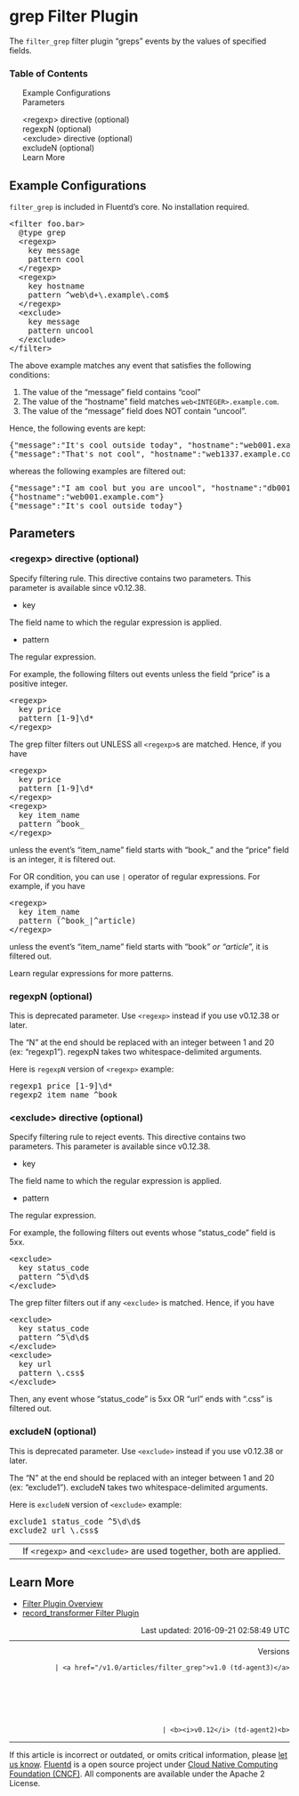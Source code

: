 <hgroup>
<h1>grep Filter Plugin</h1>
</hgroup>
<p>The <code>filter_grep</code> filter plugin “greps” events by the values of specified fields.</p>
<a name="example-configurations"></a>
<section id="table-of-contents"><h3>Table of Contents</h3>
<ul id="toc">
<li class="toc-item"><a href="#example-configurations">Example Configurations</a></li>
<li class="toc-item"><a href="#parameters">Parameters</a></li>
<ul class="sub-toc">
<li class="sub-toc-item"><a href="#&lt;regexp&gt;-directive-(optional)">&lt;regexp&gt; directive (optional)</a></li>
<li class="sub-toc-item"><a href="#regexpn-(optional)">regexpN (optional)</a></li>
<li class="sub-toc-item"><a href="#&lt;exclude&gt;-directive-(optional)">&lt;exclude&gt; directive (optional)</a></li>
<li class="sub-toc-item"><a href="#excluden-(optional)">excludeN (optional)</a></li>
</ul>
<li class="toc-item"><a href="#learn-more">Learn More</a></li>
</ul>
</section>
<h2>Example Configurations</h2>
<p><code>filter_grep</code> is included in Fluentd’s core. No installation required.</p>
<pre class="CodeRay">&lt;filter foo.bar&gt;
  @type grep
  &lt;regexp&gt;
    key message
    pattern cool
  &lt;/regexp&gt;
  &lt;regexp&gt;
    key hostname
    pattern ^web\d+\.example\.com$
  &lt;/regexp&gt;
  &lt;exclude&gt;
    key message
    pattern uncool
  &lt;/exclude&gt;
&lt;/filter&gt;
</pre>
<p>The above example matches any event that satisfies the following conditions:</p>
<ol>
<li>The value of the “message” field contains “cool”</li>
<li>The value of the “hostname” field matches <code>web&lt;INTEGER&gt;.example.com</code>.</li>
<li>The value of the “message” field does NOT contain “uncool”.</li>
</ol>
<p>Hence, the following events are kept:</p>
<pre class="CodeRay">{"message":"It's cool outside today", "hostname":"web001.example.com"}
{"message":"That's not cool", "hostname":"web1337.example.com"}
</pre>
<p>whereas the following examples are filtered out:</p>
<pre class="CodeRay">{"message":"I am cool but you are uncool", "hostname":"db001.example.com"}
{"hostname":"web001.example.com"}
{"message":"It's cool outside today"}
</pre>
<a name="parameters"></a><h2>Parameters</h2>
<a name="&lt;regexp&gt;-directive-(optional)"></a><h3>&lt;regexp&gt; directive (optional)</h3>
<p>Specify filtering rule. This directive contains two parameters. This parameter is available since v0.12.38.</p>
<ul>
<li>key</li>
</ul>
<p>The field name to which the regular expression is applied.</p>
<ul>
<li>pattern</li>
</ul>
<p>The regular expression.</p>
<p>For example, the following filters out events unless the field “price” is a positive integer.</p>
<pre class="CodeRay">&lt;regexp&gt;
  key price
  pattern [1-9]\d*
&lt;/regexp&gt;
</pre>
<p>The grep filter filters out UNLESS all <code>&lt;regexp&gt;</code>s are matched. Hence, if you have</p>
<pre class="CodeRay">&lt;regexp&gt;
  key price
  pattern [1-9]\d*
&lt;/regexp&gt;
&lt;regexp&gt;
  key item_name
  pattern ^book_
&lt;/regexp&gt;
</pre>
<p>unless the event’s “item_name” field starts with “book_” and the “price” field is an integer, it is filtered out.</p>
<p>For OR condition, you can use <code>|</code> operator of regular expressions. For example, if you have</p>
<pre class="CodeRay">&lt;regexp&gt;
  key item_name
  pattern (^book_|^article)
&lt;/regexp&gt;
</pre>
<p>unless the event’s “item_name” field starts with “book<em>” or “article</em>”, it is filtered out.</p>
<p>Learn regular expressions for more patterns.</p>
<a name="regexpn-(optional)"></a><h3>regexpN (optional)</h3>
<p>This is deprecated parameter. Use <code>&lt;regexp&gt;</code> instead if you use v0.12.38 or later.</p>
<p>The “N” at the end should be replaced with an integer between 1 and 20 (ex: “regexp1”). regexpN takes two whitespace-delimited arguments.</p>
<p>Here is <code>regexpN</code> version of <code>&lt;regexp&gt;</code> example:</p>
<pre class="CodeRay">regexp1 price [1-9]\d*
regexp2 item_name ^book_
</pre>
<a name="&lt;exclude&gt;-directive-(optional)"></a><h3>&lt;exclude&gt; directive (optional)</h3>
<p>Specify filtering rule to reject events. This directive contains two parameters.  This parameter is available since v0.12.38.</p>
<ul>
<li>key</li>
</ul>
<p>The field name to which the regular expression is applied.</p>
<ul>
<li>pattern</li>
</ul>
<p>The regular expression.</p>
<p>For example, the following filters out events whose “status_code” field is 5xx.</p>
<pre class="CodeRay">&lt;exclude&gt;
  key status_code
  pattern ^5\d\d$
&lt;/exclude&gt;
</pre>
<p>The grep filter filters out if any <code>&lt;exclude&gt;</code> is matched. Hence, if you have</p>
<pre class="CodeRay">&lt;exclude&gt;
  key status_code
  pattern ^5\d\d$
&lt;/exclude&gt;
&lt;exclude&gt;
  key url
  pattern \.css$
&lt;/exclude&gt;
</pre>
<p>Then, any event whose “status_code” is 5xx OR “url” ends with “.css” is filtered out.</p>
<a name="excluden-(optional)"></a><h3>excludeN (optional)</h3>
<p>This is deprecated parameter. Use <code>&lt;exclude&gt;</code> instead if you use v0.12.38 or later.</p>
<p>The “N” at the end should be replaced with an integer between 1 and 20 (ex: “exclude1”). excludeN takes two whitespace-delimited arguments.</p>
<p>Here is <code>excludeN</code> version of <code>&lt;exclude&gt;</code> example:</p>
<pre class="CodeRay">exclude1 status_code ^5\d\d$
exclude2 url \.css$
</pre>
<table class="note">
<td class="icon"></td>
<td class="content">If <code>&lt;regexp&gt;</code> and <code>&lt;exclude&gt;</code> are used together, both are applied.</td>
</table>
<a name="learn-more"></a><h2>Learn More</h2>
<ul>
<li><a href="filter-plugin-overview">Filter Plugin Overview</a></li>
<li><a href="filter_record_transformer">record_transformer Filter Plugin</a></li>
</ul>
<div style="text-align:right">
  Last updated: 2016-09-21 02:58:49 UTC
  </div>
<hr size="1" style="margin-top: 10px; margin-bottom: 10px; color: rgba(0, 0, 0, .15);"/>
<div style="text-align:right">
Versions 
  
    
    | <a href="/v1.0/articles/filter_grep">v1.0 (td-agent3)</a>
    
  

  

  
    
    | <b><i>v0.12</i> (td-agent2)<b>
</b></b>
</div>
<hr size="1" style="margin-top: 10px; margin-bottom: 10px; color: rgba(0, 0, 0, .15);"/>
<p>
    If this article is incorrect or outdated, or omits critical information, please <a href="https://github.com/fluent/fluentd-docs/issues?state=open">let us know</a>. <a href="http://www.fluentd.org/">Fluentd</a> is a  open source project under <a href="https://cncf.io/">Cloud Native Computing Foundation (CNCF)</a>. All components are available under the Apache 2 License.
  </p>
